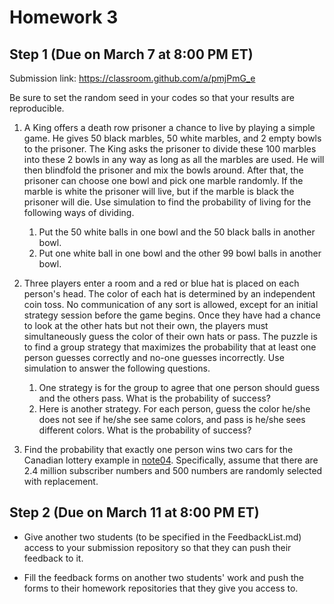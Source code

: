 # Homework 3

## Step 1 (Due on March 7 at 8:00 PM ET)

Submission link: https://classroom.github.com/a/pmjPmG_e

Be sure to set the random seed in your codes so that your results are reproducible.

1. A King offers a death row prisoner a chance to live by playing a simple
   game. He gives 50 black marbles, 50 white marbles, and 2 empty bowls to the
   prisoner. The King asks the prisoner to divide these 100 marbles into these 2
   bowls in any way as long as all the marbles are used. He will then blindfold
   the prisoner and mix the bowls around. After that, the prisoner can choose one
   bowl and pick one marble randomly.  If the marble is white the prisoner will
   live, but if the marble is black the prisoner will die. Use simulation to find
   the probability of living for the following ways of dividing.
   
   1. Put the 50 white balls in one bowl and the 50 black balls in another bowl.
   2. Put one white ball in one bowl and the other 99 bowl balls in another bowl. 

2. Three players enter a room and a red or blue hat is placed on each
   person's head.  The color of each hat is determined by an independent coin
   toss. No communication of any sort is allowed, except for an initial strategy
   session before the game begins.  Once they have had a chance to look at the
   other hats but not their own, the players must simultaneously guess the
   color of their own hats or pass. The puzzle is to find a group strategy that
   maximizes the probability that at least one person guesses correctly and
   no-one guesses incorrectly. Use simulation to answer the following questions.
   
   1. One strategy is for the group to agree that one person should guess and
      the others pass. What is the probability of success?
   2. Here is another strategy. For each person, guess the color he/she does
      not see if he/she see same colors, and pass is he/she sees different
      colors. What is the probability of success?

3. Find the probability that exactly one person wins two cars for the Canadian lottery example in [note04](../../notes/note04_simulation/note04.org). Specifically, assume that there are 2.4 million subscriber numbers and 500 numbers are randomly selected with replacement.

## Step 2 (Due on March 11 at 8:00 PM ET)

- Give another two students (to be specified in the FeedbackList.md) access to your submission repository so that they can push their feedback to it.

- Fill the feedback forms on another two students' work and push the forms to their homework repositories that they give you access to. 
